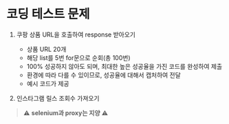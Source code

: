 # 코딩 테스트 문제

1. 쿠팡 상품 URL을 호출하여 response 받아오기
    - 상품 URL 20개
    - 해당 list를 5번 for문으로 순회(총 100번)
    - 100% 성공하지 않아도 되며, 최대한 높은 성공율을 가진 코드를 완성하여 제출
    - 환경에 따라 다를 수 있이므로, 성공율에 대해서 캡처하여 전달
    - 예시 코드가 제공

2. 인스타그램 릴스 조회수 가져오기

> ⚠️ **selenium과 proxy는 지양** ⚠️